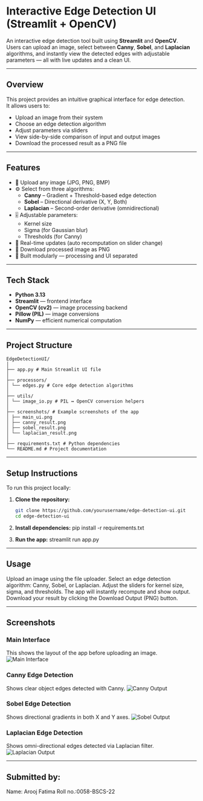 # Interactive Edge Detection UI (Streamlit + OpenCV)

An interactive edge detection tool built using **Streamlit** and **OpenCV**.  
Users can upload an image, select between **Canny**, **Sobel**, and **Laplacian** algorithms, and instantly view the detected edges with adjustable parameters — all with live updates and a clean UI.

---

## Overview
This project provides an intuitive graphical interface for edge detection.  
It allows users to:
- Upload an image from their system  
- Choose an edge detection algorithm  
- Adjust parameters via sliders  
- View side-by-side comparison of input and output images  
- Download the processed result as a PNG file  

---

## Features
- 📸 Upload any image (JPG, PNG, BMP)  
- ⚙️ Select from three algorithms:
  - **Canny** – Gradient + Threshold-based edge detection  
  - **Sobel** – Directional derivative (X, Y, Both)  
  - **Laplacian** – Second-order derivative (omnidirectional)  
- 🎚️ Adjustable parameters:
  - Kernel size  
  - Sigma (for Gaussian blur)  
  - Thresholds (for Canny)  
- 🔁 Real-time updates (auto recomputation on slider change)  
- 💾 Download processed image as PNG  
- 🧱 Built modularly — processing and UI separated  

---

## Tech Stack
- **Python 3.13**
- **Streamlit** — frontend interface
- **OpenCV (cv2)** — image processing backend
- **Pillow (PIL)** — image conversions
- **NumPy** — efficient numerical computation

---

## Project Structure

```
EdgeDetectionUI/
│
├── app.py # Main Streamlit UI file
│
├── processors/
│ └── edges.py # Core edge detection algorithms
│
├── utils/
│ └── image_io.py # PIL ↔ OpenCV conversion helpers
│
├── screenshots/ # Example screenshots of the app
│ ├── main_ui.png
│ ├── canny_result.png
│ ├── sobel_result.png
│ └── laplacian_result.png
│
├── requirements.txt # Python dependencies
└── README.md # Project documentation
```


---

## Setup Instructions
To run this project locally:

1. **Clone the repository:**
   ```bash
   git clone https://github.com/yourusername/edge-detection-ui.git
   cd edge-detection-ui

2. **Install dependencies:**
    pip install -r requirements.txt

3. **Run the app:**
    streamlit run app.py

---

## Usage

Upload an image using the file uploader.
Select an edge detection algorithm: Canny, Sobel, or Laplacian.
Adjust the sliders for kernel size, sigma, and thresholds.
The app will instantly recompute and show output.
Download your result by clicking the Download Output (PNG) button.

---

## Screenshots

### Main Interface
This shows the layout of the app before uploading an image.
![Main Interface](screenshots/main_interface.png)

### Canny Edge Detection
Shows clear object edges detected with Canny.
![Canny Output](screenshots/canny_output.png)

### Sobel Edge Detection
Shows directional gradients in both X and Y axes.
![Sobel Output](screenshots/sobel_output.png)

### Laplacian Edge Detection
Shows omni-directional edges detected via Laplacian filter.
![Laplacian Output](screenshots/laplacian_output.png)

---

## Submitted by:
Name: Arooj Fatima
Roll no.:0058-BSCS-22


